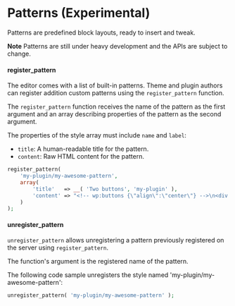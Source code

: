 # Patterns (Experimental)

Patterns are predefined block layouts, ready to insert and tweak. 

**Note** Patterns are still under heavy development and the APIs are subject to change.

#### register_pattern

The editor comes with a list of built-in patterns. Theme and plugin authors can register addition custom patterns using the `register_pattern` function.

The `register_pattern` function receives the name of the pattern as the first argument and an array describing properties of the pattern as the second argument.

The properties of the style array must include `name` and `label`: 
 - `title`: A human-readable title for the pattern.
 - `content`: Raw HTML content for the pattern.

```php
register_pattern(
    'my-plugin/my-awesome-pattern',
    array(
		'title'   => __( 'Two buttons', 'my-plugin' ),
        'content' => "<!-- wp:buttons {\"align\":\"center\"} -->\n<div class=\"wp-block-buttons aligncenter\"><!-- wp:button {\"backgroundColor\":\"very-dark-gray\",\"borderRadius\":0} -->\n<div class=\"wp-block-button\"><a class=\"wp-block-button__link has-background has-very-dark-gray-background-color no-border-radius\">Button One</a></div>\n<!-- /wp:button -->\n\n<!-- wp:button {\"textColor\":\"very-dark-gray\",\"borderRadius\":0,\"className\":\"is-style-outline\"} -->\n<div class=\"wp-block-button is-style-outline\"><a class=\"wp-block-button__link has-text-color has-very-dark-gray-color no-border-radius\">Button Two</a></div>\n<!-- /wp:button --></div>\n<!-- /wp:buttons -->",
    )
);
```

#### unregister_pattern

`unregister_pattern` allows unregistering a pattern previously registered on the server using `register_pattern`.

The function's argument is the registered name of the pattern.

The following code sample unregisters the style named 'my-plugin/my-awesome-pattern':

```php
unregister_pattern( 'my-plugin/my-awesome-pattern' );
```
